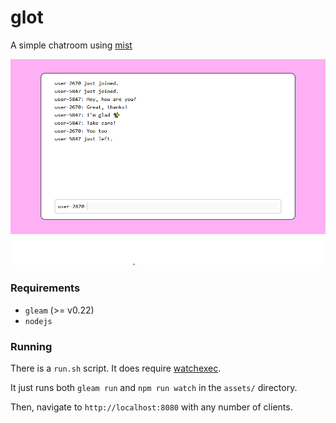 # glot

A simple chatroom using [mist](https://github.com/rawhat/mist)

![a sample screenshot](./screenshot.png)

### Requirements

  - `gleam` (>= v0.22)
  - `nodejs`

### Running

There is a `run.sh` script. It does require [watchexec](https://github.com/watchexec/watchexec).

It just runs both `gleam run` and `npm run watch` in the `assets/` directory.

Then, navigate to `http://localhost:8080` with any number of clients.
